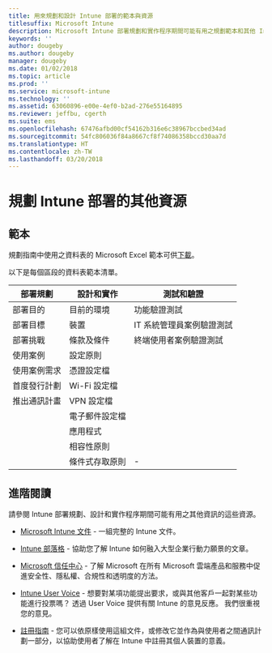 ```yaml
---
title: 用來規劃和設計 Intune 部署的範本與資源
titlesuffix: Microsoft Intune
description: Microsoft Intune 部署規劃和實作程序期間可能有用之規劃範本和其他 Intune 資訊的連結。
keywords: ''
author: dougeby
ms.author: dougeby
manager: dougeby
ms.date: 01/02/2018
ms.topic: article
ms.prod: ''
ms.service: microsoft-intune
ms.technology: ''
ms.assetid: 63060896-e00e-4ef0-b2ad-276e55164895
ms.reviewer: jeffbu, cgerth
ms.suite: ems
ms.openlocfilehash: 67476afbd00cf54162b316e6c38967bccbed34ad
ms.sourcegitcommit: 54fc806036f84a8667cf8f74086358bccd30aa7d
ms.translationtype: HT
ms.contentlocale: zh-TW
ms.lasthandoff: 03/20/2018
---
```

# <a name="additional-resources-for-planning-your-intune-deployment"></a>規劃 Intune 部署的其他資源

## <a name="templates"></a>範本

規劃指南中使用之資料表的 Microsoft Excel 範本可供[下載](https://gallery.technet.microsoft.com/Intune-deployment-planning-fae156c2?redir=0)。

以下是每個區段的資料表範本清單。

|部署規劃  |設計和實作   |測試和驗證 |
|-----|----- |------|
| 部署目的 |目前的環境|功能驗證測試|
| 部署目標 |裝置|IT 系統管理員案例驗證測試|
| 部署挑戰 |條款及條件|終端使用者案例驗證測試|
| 使用案例 |設定原則| |
| 使用案例需求 |憑證設定檔| |
| 首度發行計劃 |Wi-Fi 設定檔| |
| 推出通訊計畫|VPN 設定檔| |
| |  電子郵件設定檔 | |
| | 應用程式 | |
| | 相容性原則 | |
| | 條件式存取原則|-|


## <a name="further-reading"></a>進階閱讀

請參閱 Intune 部署規劃、設計和實作程序期間可能有用之其他資訊的這些資源。

-   [Microsoft Intune 文件](/intune/) - 一組完整的 Intune 文件。

-   [Intune 部落格](https://blogs.technet.microsoft.com/enterprisemobility/) - 協助您了解 Intune 如何融入大型企業行動力願景的文章。

-   [Microsoft 信任中心](http://www.microsoft.com/TrustCenter) - 了解 Microsoft 在所有 Microsoft 雲端產品和服務中促進安全性、隱私權、合規性和透明度的方法。

-   [Intune User Voice](http://microsoftintune.uservoice.com/) - 想要對某項功能提出要求，或與其他客戶一起對某些功能進行投票嗎？ 透過 User Voice 提供有關 Intune 的意見反應。 我們很重視您的意見。

-   [註冊指南](https://gallery.technet.microsoft.com/Intune-End-User-Enrollment-3a0c9b0c?WT.mc_id=Blog_Intune_General_PCIT) - 您可以依原樣使用這組文件，或修改它並作為與使用者之間通訊計劃一部分，以協助使用者了解在 Intune 中註冊其個人裝置的意義。
